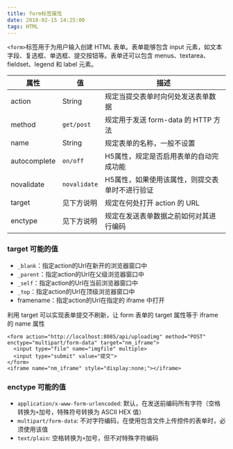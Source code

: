 ```yaml
---
title: form标签属性
date: 2018-02-15 14:25:00
tags: HTML
---
```

`<form>`标签用于为用户输入创建 HTML 表单。表单能够包含 input 元素，如文本字段、复选框、单选框、提交按钮等。表单还可以包含 menus、textarea、fieldset、legend 和 label 元素。

属性 | 值 | 描述
--- | --- | ---
action | String | 规定当提交表单时向何处发送表单数据
method | `get/post` | 规定用于发送 form-data 的 HTTP 方法
name | String | 规定表单的名称，一般不设置
autocomplete | `on/off` | H5属性，规定是否启用表单的自动完成功能
novalidate	| `novalidate` | H5属性，如果使用该属性，则提交表单时不进行验证
target	| 见下方说明 | 规定在何处打开 action 的 URL
enctype	| 见下方说明 | 规定在发送表单数据之前如何对其进行编码

### target 可能的值
* `_blank`：指定action的Url在新开的浏览器窗口中
* `_parent`：指定action的Url在父级浏览器窗口中
* `_self`：指定action的Url在当前浏览器窗口中
* `_top`：指定action的Url在顶级浏览器窗口中
* framename：指定action的Url在指定的 iframe 中打开

利用 target 可以实现表单提交不刷新，让 form 表单的 target 属性等于 iframe 的 name 属性
```
<form action="http://localhost:8085/api/uploadimg" method="POST" enctype="multipart/form-data" target="nm_iframe">
  <input type="file" name="imgfile" multiple>
  <input type="submit" value="提交">
</form>
<iframe name="nm_iframe" style="display:none;"></iframe>
```

### enctype 可能的值
* `application/x-www-form-urlencoded`: 默认，在发送前编码所有字符（空格转换为`+`加号，特殊符号转换为 ASCII HEX 值）
* `multipart/form-data`: 不对字符编码，在使用包含文件上传控件的表单时，必须使用该值
* `text/plain`: 空格转换为`+`加号，但不对特殊字符编码